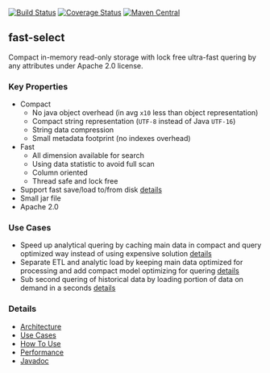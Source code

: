 [![Build Status](https://travis-ci.org/terma/fast-select.svg?branch=start)](https://travis-ci.org/terma/fast-select)
[![Coverage Status](https://coveralls.io/repos/github/terma/fast-select/badge.svg?branch=master)](https://coveralls.io/github/terma/fast-select?branch=master) [![Maven Central](https://maven-badges.herokuapp.com/maven-central/com.github.terma/fast-select/badge.svg)](https://maven-badges.herokuapp.com/maven-central/com.github.terma/fast-select/)

## fast-select

Compact in-memory read-only storage with lock free ultra-fast quering by any attributes under Apache 2.0 license.

### Key Properties

* Compact 
  * No java object overhead (in avg ```x10``` less than object representation)
  * Compact string representation (```UTF-8``` instead of Java ```UTF-16```)
  * String data compression
  * Small metadata footprint (no indexes overhead)
* Fast
  * All dimension available for search
  * Using data statistic to avoid full scan
  * Column oriented
  * Thread safe and lock free
* Support fast save/load to/from disk [details](USECASES.md)
* Small jar file
* Apache 2.0

### Use Cases

* Speed up analytical quering by caching main data in compact and query optimized way instead of using expensive solution [details](USECASES.md#speed-up-analytic)
* Separate ETL and analytic load by keeping main data optimized for processing and add compact model optimizing for quering [details](USECASES.md#separate-processing-and-analytic)
* Sub second quering of historical data by loading portion of data on demand in a seconds [details](USECASES.md#speed-up-history-analytic)

### Details

* [Architecture](docs/ARHI.md)
* [Use Cases](USECASES.md)
* [How To Use](docs/HOWTOUSE.md)
* [Performance](docs/PERF.md)
* [Javadoc](http://terma.github.io/fast-select/)

